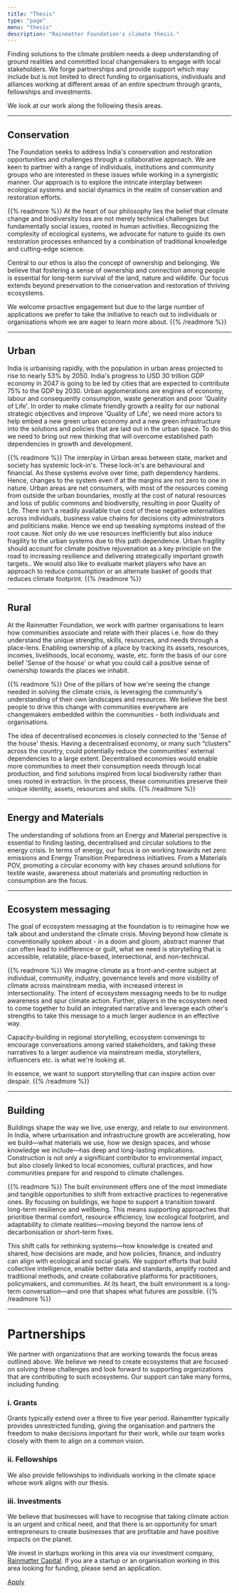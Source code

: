 ```yaml
---
title: "Thesis"
type: "page"
menu: "thesis"
description: "Rainmatter Foundation's climate thesis."
---
```



Finding solutions to the climate problem needs a deep understanding of ground realities and committed local changemakers to engage with local stakeholders. We forge partnerships and provide support which may include but is not limited to direct funding to organisations,  individuals and alliances working at different areas of an entire spectrum through grants, fellowships and investments.

We look at our work along the following thesis areas.

----------

## Conservation

The Foundation seeks to address India's conservation and restoration opportunities and challenges through a collaborative approach. We are keen to partner with a range of individuals, institutions and community groups who are interested in these issues while working in a synergistic manner. Our approach is to explore the intricate interplay between ecological systems and social dynamics in the realm of conservation and restoration efforts.

{{% readmore %}}
At the heart of our philosophy lies the belief that climate change and biodiversity loss are not merely technical challenges but fundamentally social issues, rooted in human activities. Recognizing the complexity of ecological systems, we advocate for nature to guide its own restoration processes enhanced by a combination of traditional knowledge and cutting-edge science.

Central to our ethos is also the concept of ownership and belonging. We believe that fostering a sense of ownership and connection among people is essential for long-term survival of the land, nature and wildlife. Our focus extends beyond preservation to the conservation and restoration of thriving ecosystems. 

We welcome proactive engagement but due to the large number of applications we prefer to take the initiative to reach out to individuals or organisations whom we are eager to learn more about.
{{% /readmore %}}

----------

## Urban

India is urbanising rapidly, with the population in urban areas projected to rise to nearly 53% by 2050. India's progress to USD 30 trillion GDP economy in 2047 is going to be led by cities that are expected to contribute 75% to the GDP by 2030. Urban agglomerations are engines of economy, labour and consequently consumption, waste generation and poor 'Quality of Life'. In order to make climate friendly growth a reality for our national strategic objectives and improve 'Quality of Life', we need more actors to help embed a new green urban economy and a new green infrastructure into the solutions and policies that are laid out in the urban space. To do this we need to bring out new thinking that will overcome established path dependencies in growth and development.

{{% readmore %}}
The interplay in Urban areas between state, market and society has systemic lock-in's. These lock-in's are behavioural and financial. As these systems evolve over time, path dependency hardens. Hence, changes to the system even if at the margins are not zero to one in nature. Urban areas are net consumers, with most of the resources coming from outside the urban boundaries, mostly at the cost of natural resources and loss of public commons and biodiversity, resulting in poor Quality of Life. There isn't a readily available true cost of these negative externalities across individuals, business value chains for decisions city administrators and politicians make. Hence we end up tweaking symptoms instead of the root cause. Not only do we use resources inefficiently but also induce fragility to the urban systems due to this path dependence. Urban fragility should account for climate positive rejuvenation as a key principle on the road to increasing resilience and delivering strategically important growth targets.. We would also like to evaluate market players who have an approach to reduce consumption or an alternate basket of goods that reduces climate footprint.
{{% /readmore %}}

----------

## Rural

At the Rainmatter Foundation, we work with partner organisations to learn how communities associate and relate with their places i.e. how do they understand the unique strengths, skills, resources, and needs through a place-lens. Enabling ownership of a place by tracking its assets, resources, incomes, livelihoods, local economy, waste, etc. form the basis of our core belief 'Sense of the house' or what you could call a positive sense of ownership towards the places we inhabit.  

{{% readmore %}}
One of the pillars of how we're seeing the change needed in solving the climate crisis, is leveraging the community's understanding of their own landscapes and resources. We believe the best people to drive this change with communities everywhere are changemakers embedded within the communities - both individuals and organisations. 

The idea of decentralised economies is closely connected to the 'Sense of the house' thesis. Having a decentralised economy, or many such “clusters” across the country, could potentially reduce the communities' external dependencies to a large extent. Decentralised economies would enable more communities to meet their consumption needs through local production, and find solutions inspired from local biodiversity rather than ones rooted in extraction. In the process, these communities preserve their unique identity, assets, resources and skills.
{{% /readmore %}}

----------

## Energy and Materials

The understanding of solutions from an Energy and Material perspective is essential to finding lasting, decentralised and circular solutions to the energy crisis.  In terms of energy, our focus is on working towards net zero emissions and Energy Transition Preparedness initiatives. From a Materials POV, promoting a circular economy with key chases around solutions for textile waste, awareness about materials and promoting reduction in consumption are the focus.

----------

## Ecosystem messaging

The goal of ecosystem messaging at the foundation is to reimagine how we talk about and  understand the climate crisis. Moving beyond how climate is conventionally spoken about - in a doom and gloom, abstract manner that can often lead to indifference or guilt, what we need is storytelling that is accessible, relatable, place-based, intersectional, and non-technical. 

 {{% readmore %}}
We imagine climate as a front-and-centre subject at individual, community, industry, governance levels and more visibility of climate across mainstream media, with increased interest in intersectionality. The intent of ecosystem messaging needs to be to nudge awareness and spur climate action.  Further, players in the ecosystem need to come together to build an integrated narrative and leverage each other's strengths to take this message to a much larger audience in an effective way. 

Capacity-building in regional storytelling, ecosystem convenings to encourage conversations among varied stakeholders, and taking these narratives to a larger audience via mainstream media, storytellers, influencers etc. is what we're looking at. 

In essence, we want to support storytelling that can inspire action over despair.
{{% /readmore %}}

---------

## Building

Buildings shape the way we live, use energy, and relate to our environment. In India, where urbanisation and infrastructure growth are accelerating, how we build—what materials we use, how we design spaces, and whose knowledge we include—has deep and long-lasting implications. Construction is not only a significant contributor to environmental impact, but also closely linked to local economies, cultural practices, and how communities prepare for and respond to climate challenges.

{{% readmore %}}
The built environment offers one of the most immediate and tangible opportunities to shift from extractive practices to regenerative ones. By focusing on buildings, we hope to support a transition toward long-term resilience and wellbeing. This means supporting approaches that prioritise thermal comfort, resource efficiency, low ecological footprint, and adaptability to climate realities—moving beyond the narrow lens of decarbonisation or short-term fixes.

This shift calls for rethinking systems—how knowledge is created and shared, how decisions are made, and how policies, finance, and industry can align with ecological and social goals. We support efforts that build collective intelligence, enable better data and standards, amplify rooted and traditional methods, and create collaborative platforms for practitioners, policymakers, and communities. At its heart, the built environment is a long-term conversation—and one that shapes what futures are possible.
{{% /readmore %}}

---------

# Partnerships

We partner with organizations that are working towards the focus areas outlined above. We believe we need to create ecosystems that are focused on solving these challenges and look forward to supporting organizations that are contributing to such ecosystems. Our support can take many forms, including funding. 

### i. Grants
Grants typically extend over a three to five year period. Rainamtter typically provides unrestricted funding, giving the organisation and partners the freedom to make decisions important for their work, while our team works closely with them to align on a common vision. 

### ii. Fellowships
We also provide fellowships to individuals working in the climate space whose work aligns with our thesis.

### iii. Investments
We believe that businesses will have to recognise that taking climate action is an urgent and critical need, and that there is an opportunity for smart entrepreneurs to create businesses that are profitable and have positive impacts on the planet.

We invest in startups working in this area via our investment company, [Rainmatter Capital](https://rainmatter.com). If you are a startup or an organisation working in this area looking for funding, please send an application.

<a href="https://forms.gle/88D9cKMan27qa5R57" class="button">Apply</a>


